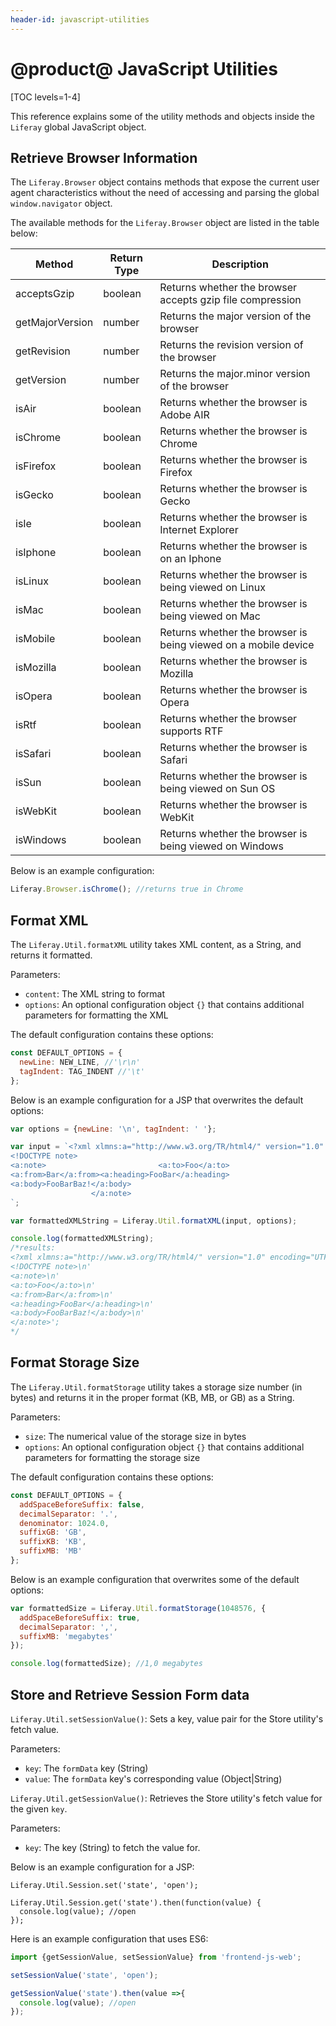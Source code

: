 ```yaml
---
header-id: javascript-utilities
---
```


# @product@ JavaScript Utilities

[TOC levels=1-4]

This reference explains some of the utility methods and objects inside the 
`Liferay` global JavaScript object. 

## Retrieve Browser Information

The `Liferay.Browser` object contains 
methods that expose the current user agent characteristics without the need of 
accessing and parsing the global `window.navigator` object. 

The available methods for the `Liferay.Browser` object are listed in the table 
below:

| Method | Return Type | Description |
| --- | --- | --- |
| acceptsGzip | boolean | Returns whether the browser accepts gzip file compression |
| getMajorVersion | number | Returns the major version of the browser |
| getRevision | number | Returns the revision version of the browser |
| getVersion | number | Returns the major.minor version of the browser |
| isAir | boolean | Returns whether the browser is Adobe AIR |
| isChrome | boolean | Returns whether the browser is Chrome |
| isFirefox | boolean | Returns whether the browser is Firefox |
| isGecko | boolean | Returns whether the browser is Gecko |
| isIe | boolean | Returns whether the browser is Internet Explorer |
| isIphone | boolean | Returns whether the browser is on an Iphone |
| isLinux | boolean | Returns whether the browser is being viewed on Linux |
| isMac | boolean | Returns whether the browser is being viewed on Mac |
| isMobile | boolean | Returns whether the browser is being viewed on a mobile device |
| isMozilla | boolean | Returns whether the browser is Mozilla |
| isOpera | boolean | Returns whether the browser is Opera |
| isRtf | boolean | Returns whether the browser supports RTF |
| isSafari | boolean | Returns whether the browser is Safari |
| isSun | boolean | Returns whether the browser is being viewed on Sun OS |
| isWebKit | boolean | Returns whether the browser is WebKit |
| isWindows | boolean | Returns whether the browser is being viewed on Windows |

Below is an example configuration:

```javascript  
Liferay.Browser.isChrome(); //returns true in Chrome
```

## Format XML

The `Liferay.Util.formatXML` utility takes XML content, as a String, and returns 
it formatted. 

Parameters:
- `content`: The XML string to format
- `options`: An optional configuration object `{}` that contains additional 
  parameters for formatting the XML 

The default configuration contains these options:

```javascript  
const DEFAULT_OPTIONS = {
  newLine: NEW_LINE, //'\r\n'
  tagIndent: TAG_INDENT //'\t'
};
```

Below is an example configuration for a JSP that overwrites the default options:

```javascript  
var options = {newLine: '\n', tagIndent: ' '};

var input = `<?xml xlmns:a="http://www.w3.org/TR/html4/" version="1.0" encoding="UTF-8"?>
<!DOCTYPE note>
<a:note>                         <a:to>Foo</a:to>
<a:from>Bar</a:from><a:heading>FooBar</a:heading>
<a:body>FooBarBaz!</a:body>
                  </a:note>
`;

var formattedXMLString = Liferay.Util.formatXML(input, options);

console.log(formattedXMLString);
/*results:
<?xml xlmns:a="http://www.w3.org/TR/html4/" version="1.0" encoding="UTF-8"?>\n'
<!DOCTYPE note>\n'
<a:note>\n'
<a:to>Foo</a:to>\n'
<a:from>Bar</a:from>\n'
<a:heading>FooBar</a:heading>\n'
<a:body>FooBarBaz!</a:body>\n'
</a:note>';
*/
```

## Format Storage Size

The `Liferay.Util.formatStorage` utility takes a storage size number (in bytes) 
and returns it in the proper format (KB, MB, or GB) as a String. 

Parameters:
- `size`: The numerical value of the storage size in bytes
- `options`: An optional configuration object `{}` that contains additional 
  parameters for formatting the storage size 

The default configuration contains these options:

```javascript  
const DEFAULT_OPTIONS = {
  addSpaceBeforeSuffix: false,
  decimalSeparator: '.',
  denominator: 1024.0,
  suffixGB: 'GB',
  suffixKB: 'KB',
  suffixMB: 'MB'
};
```

Below is an example configuration that overwrites some of the default options:

```javascript  
var formattedSize = Liferay.Util.formatStorage(1048576, {
  addSpaceBeforeSuffix: true,
  decimalSeparator: ',',
  suffixMB: 'megabytes'
});

console.log(formattedSize); //1,0 megabytes
```

## Store and Retrieve Session Form data

`Liferay.Util.setSessionValue()`: Sets a key, value pair for the Store utility's 
fetch value. 

Parameters:
- `key`: The `formData` key (String)
- `value`: The `formData` key's corresponding value (Object|String)

`Liferay.Util.getSessionValue()`: Retrieves the Store utility's fetch value for 
the given `key`.

Parameters:
- `key`: The key (String) to fetch the value for.

Below is an example configuration for a JSP:

```markup
Liferay.Util.Session.set('state', 'open');

Liferay.Util.Session.get('state').then(function(value) {
  console.log(value); //open
});
```

Here is an example configuration that uses ES6:

```javascript  
import {getSessionValue, setSessionValue} from 'frontend-js-web';

setSessionValue('state', 'open');

getSessionValue('state').then(value =>{
  console.log(value); //open
});
```

